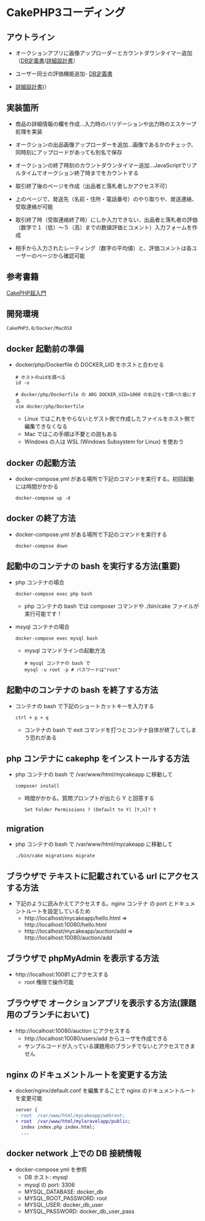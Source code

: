 # CakePHP3コーディング

## アウトライン

- オークションアプリに画像アップローダーとカウントダウンタイマー追加（[DB定義書](https://docs.google.com/spreadsheets/d/1ArKGZ3wbabl3wbAF-Z8NGqVU9kXZNmabJZ3CF93oCo4/edit#gid=0)/[詳細設計書](https://docs.google.com/document/d/1-bsMadw-6Y8pNpBtJJdzMvYpkCoNGJBjXNciJX5Kudc/edit#heading=h.2ku92wj4gass)）



- ユーザー同士の評価機能追加- [DB定義書](https://docs.google.com/spreadsheets/d/1i22HgUykUn5hdNGy3_c2qXfKA_kp-SsIJ4Qp65YfoFw/edit#gid=0)
- [詳細設計書](https://docs.google.com/document/d/1t7oVXwr0tgAfDz58eBnsfhLHraRQAxvWdUCB1fIZ4Mc/edit))）

## 実装箇所

- 商品の詳細情報の欄を作成...入力時のバリデーションや出力時のエスケープ処理を実装
- オークションの出品画像アップローダーを追加...画像であるかのチェック、同時刻にアップロードがあっても別名で保存
- オークションの終了時刻のカウントダウンタイマー追加...JavaScriptでリアルタイムでオークション終了時までをカウントする

- 取引終了後のページを作成（出品者と落札者しかアクセス不可）
- 上のページで、発送先（名前・住所・電話番号）のやり取りや、発送連絡、受取連絡が可能
- 取引終了時（受取連絡終了時）にしか入力できない、出品者と落札者の評価（数字で１（低）〜５（高）までの数値評価とコメント）入力フォームを作成
- 相手から入力されたレーティング（数字の平均値）と、評価コメントは各ユーザーのページから確認可能


## 参考書籍
[CakePHP超入門](https://www.amazon.co.jp/gp/product/B07CKHQ4KR/)

## 開発環境
```
CakePHP3.8/Docker/MacOSX
```

## docker 起動前の準備

- docker/php/Dockerfile の DOCKER_UID をホストと合わせる

  ```
  # ホストのuidを調べる
  id -u

  # docker/php/Dockerfile の ARG DOCKER_UID=1000 の右辺を↑で調べた値にする
  vim docker/php/Dockerfile
  ```

  - Linux ではこれをやらないとゲスト側で作成したファイルをホスト側で編集できなくなる
  - Mac ではこの手順は不要との説もある
  - Windows の人は WSL (Windows Subsystem for Linux) を使おう

## docker の起動方法

- docker-compose.yml がある場所で下記のコマンドを実行する。初回起動には時間がかかる

  ```
  docker-compose up -d
  ```

## docker の終了方法

- docker-compose.yml がある場所で下記のコマンドを実行する

  ```
  docker-compose down
  ```

## 起動中のコンテナの bash を実行する方法(重要)

- php コンテナの場合

  ```
  docker-compose exec php bash
  ```

  - php コンテナの bash では composer コマンドや ./bin/cake ファイルが実行可能です！

- msyql コンテナの場合

  ```
  docker-compose exec mysql bash
  ```

  - mysql コマンドラインの起動方法

    ```
    # mysql コンテナの bash で
    mysql -u root -p # パスワードは"root"
    ```

## 起動中のコンテナの bash を終了する方法

- コンテナの bash で下記のショートカットキーを入力する

  ```
  ctrl + p + q
  ```

  - コンテナの bash で exit コマンドを打つとコンテナ自体が終了してしまう恐れがある

## php コンテナに cakephp をインストールする方法

- php コンテナの bash で /var/www/html/mycakeapp に移動して

  ```
  composer install
  ```

  - 時間がかかる。質問プロンプトが出たら Y と回答する

    ```
    Set Folder Permissions ? (Default to Y) [Y,n]? Y
    ```

## migration

- php コンテナの bash で /var/www/html/mycakeapp に移動して

  ```
  ./bin/cake migrations migrate
  ```

## ブラウザで テキストに記載されている url にアクセスする方法

- 下記のように読みかえてアクセスする。nginx コンテナ の port とドキュメントルートを設定しているため
  - http://localhost/mycakeapp/hello.html ⇒ http://localhost:10080/hello.html
  - http://localhost/mycakeapp/auction/add ⇒ http://localhost:10080/auction/add

## ブラウザで phpMyAdmin を表示する方法

- http://localhost:10081 にアクセスする
  - root 権限で操作可能

## ブラウザで オークションアプリを表示する方法(課題用のブランチにおいて)

- http://localhost:10080/auction にアクセスする
  - http://localhost:10080/users/add からユーザを作成できる
  - サンプルコードが入っている課題用のブランチでないとアクセスできません

## nginx のドキュメントルートを変更する方法

- docker/nginx/default.conf を編集することで nginx のドキュメントルートを変更可能

  ```diff
  server {
  - root  /var/www/html/mycakeapp/webroot;
  + root  /var/www/html/mylaravelapp/public;
    index index.php index.html;
    ...
  ```

## docker network 上での DB 接続情報

- docker-compose.yml を参照
  - DB ホスト: mysql
  - mysql の port: 3306
  - MYSQL_DATABASE: docker_db
  - MYSQL_ROOT_PASSWORD: root
  - MYSQL_USER: docker_db_user
  - MYSQL_PASSWORD: docker_db_user_pass
